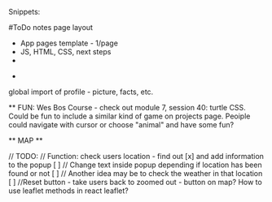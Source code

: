 Snippets:

#ToDo notes page layout

- App pages template - 1/page
- JS, HTML, CSS, next steps
-

*

global import of profile - picture, facts, etc.

\*\* FUN: Wes Bos Course - check out module 7, session 40: turtle CSS. Could be fun to include a similar kind of game on projects page. Peoiple could navigate with cursor or choose "animal" and have some fun?

** MAP **

// TODO:
// Function: check users location - find out [x] and add information to the popup [ ]
// Change text inside popup depending if location has been found or not [ ]
// Another idea may be to check the weather in that location [ ]
//Reset button - take users back to zoomed out - button on map? How to use leaflet methods in react leaflet?
